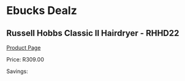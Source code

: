
# Ebucks Dealz
## Russell Hobbs Classic ll Hairdryer - RHHD22
[Product Page](https://www.ebucks.com/web/shop/productSelected.do?prodId=1228763844&catId=1240555120)

Price: R309.00

Savings: 


	